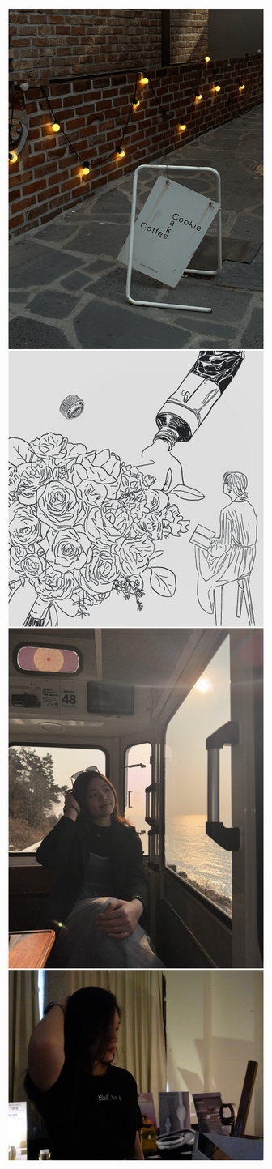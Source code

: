 ![我的圖片](images/back.png)
![我的圖片](images/flower.png)
![我的圖片](images/0523.png)
![我的圖片](images/7642.png)
